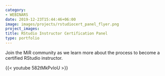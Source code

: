 ```yaml
---
category:
- WEBINARS
date: 2019-12-23T15:44:46+06:00
image: images/projects/rstudiocert_panel_flyer.png
project_images:
title: RStudio Instructor Certification Panel
type: portfolio
---
```


Join the MiR community as we learn more about the process to become a certified RStudio instructor.

{{< youtube 582tMkPvloU >}}